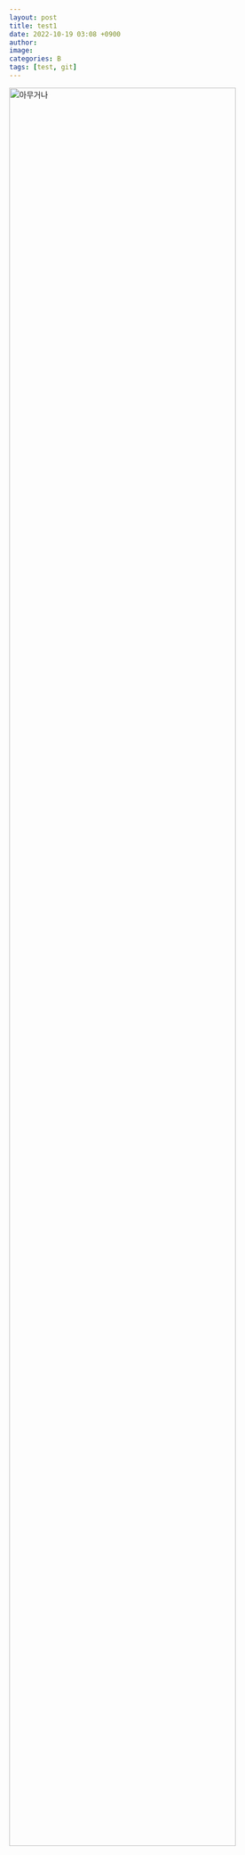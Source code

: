 ```yaml
---
layout: post
title: test1
date: 2022-10-19 03:08 +0900
author:
image:
categories: B
tags: [test, git]
---
```



<img src="https://www.collinsdictionary.com/images/thumb/apple_158989157_250.jpg?version=4.0.298" width="90%" height="90%" title="제목" alt="아무거나"/> 